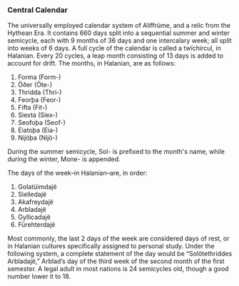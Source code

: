 ### Central Calendar

The universally employed calendar system of Aliffrüme, and a relic from the Hythean Era. It contains 660 days split into a sequential summer and winter semicycle, each with 9 months of 36 days and one intercalary week; all split into weeks of 6 days. A full cycle of the calendar is called a twïchircul, in Halanian. Every 20 cycles, a leap month consisting of 13 days is added to account for drift. The months, in Halanian, are as follows:

1. Forma (Form-)  
2. Öðer (Öte-)  
3. Thridda (Thri-)  
4. Feorþa (Feor-)  
5. Fifta (Fit-)  
6. Siexta (Siex-)  
7. Seofoþa (Seof-)  
8. Eiatoþa (Eia-)  
9. Nijöþa (Nijö-)

During the summer semicycle, Sol- is prefixed to the month's name, while during the winter, Mone- is appended.

The days of the week–in Halanian–are, in order:

1. Golatüimdajë  
2. Sielledajë  
3. Akafreydajë  
4. Arbladajë  
5. Gyllicadajë  
6. Fürehterdajë

Most commonly, the last 2 days of the week are considered days of rest, or in Halanian cultures specifically assigned to personal study. Under the following system, a complete statement of the day would be “Solötethriddes Arbladajë,” Arblad’s day of the third week of the second month of the first semester. A legal adult in most nations is 24 semicycles old, though a good number lower it to 18.